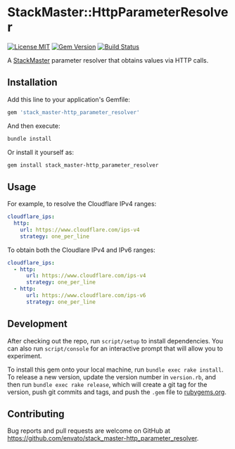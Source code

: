 # StackMaster::HttpParameterResolver

[![License MIT](https://img.shields.io/badge/license-MIT-brightgreen.svg)](https://github.com/envato/stack_master-http_parameter_resolver/blob/main/LICENSE.txt)
[![Gem Version](https://badge.fury.io/rb/stack_master-http_parameter_resolver.svg)](https://rubygems.org/gems/stack_master-http_parameter_resolver)
[![Build Status](https://github.com/envato/stack_master-http_parameter_resolver/workflows/tests/badge.svg?branch=main)](https://github.com/envato/stack_master-http_parameter_resolver/actions?query=branch%3Amain+workflow%3Atests)

A [StackMaster] parameter resolver that obtains values via HTTP calls.

[StackMaster]: https://github.com/envato/stack_master

## Installation

Add this line to your application's Gemfile:

```ruby
gem 'stack_master-http_parameter_resolver'
```

And then execute:

```sh
bundle install
```

Or install it yourself as:

```sh
gem install stack_master-http_parameter_resolver
```

## Usage

For example, to resolve the Cloudflare IPv4 ranges:

```yaml
cloudflare_ips:
  http:
    url: https://www.cloudflare.com/ips-v4
    strategy: one_per_line
```

To obtain both the Cloudlare IPv4 and IPv6 ranges:

```yaml
cloudflare_ips:
  - http:
      url: https://www.cloudflare.com/ips-v4
      strategy: one_per_line
  - http:
      url: https://www.cloudflare.com/ips-v6
      strategy: one_per_line
```

## Development

After checking out the repo, run `script/setup` to install dependencies. You can also run `script/console` for an interactive prompt that will allow you to experiment.

To install this gem onto your local machine, run `bundle exec rake install`. To release a new version, update the version number in `version.rb`, and then run `bundle exec rake release`, which will create a git tag for the version, push git commits and tags, and push the `.gem` file to [rubygems.org](https://rubygems.org).

## Contributing

Bug reports and pull requests are welcome on GitHub at https://github.com/envato/stack_master-http_parameter_resolver.

